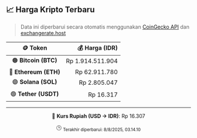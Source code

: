 

<!-- HARGA_KRIPTO -->
## 📈 Harga Kripto Terbaru

> Data ini diperbarui secara otomatis menggunakan [CoinGecko API](https://www.coingecko.com/) dan [exchangerate.host](https://exchangerate.host/)

<div align="center">

| 🪙 Token | 💰 Harga (IDR) |
|:------:|---------------:|
| 🟠 **Bitcoin (BTC)**   | Rp 1.914.511.904 |
| 🔵 **Ethereum (ETH)**  | Rp 62.911.780 |
| 🟣 **Solana (SOL)**    | Rp 2.805.047 |
| 🟢 **Tether (USDT)**   | Rp 16.317 |

---

💱 **Kurs Rupiah (USD → IDR)**: Rp 16.307

🕒 <sub>Terakhir diperbarui: 8/8/2025, 03.14.10</sub>

</div>
<!-- /HARGA_KRIPTO -->
